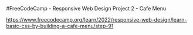 #FreeCodeCamp - Responsive Web Design Project 2 - Cafe Menu


https://www.freecodecamp.org/learn/2022/responsive-web-design/learn-basic-css-by-building-a-cafe-menu/step-91
